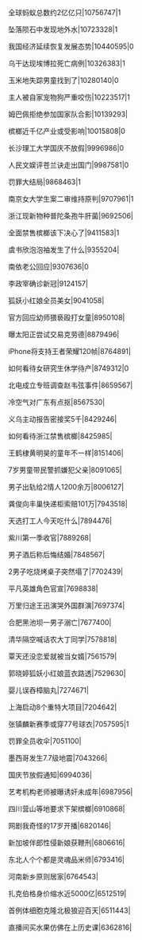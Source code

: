 全球蚂蚁总数约2亿亿只|10756747|1

坠落陨石中发现地外水|10723328|1

我国经济延续恢复发展态势|10440595|0

乌干达现埃博拉死亡病例|10326383|1

玉米地失踪男童找到了|10280140|0

主人被自家宠物狗严重咬伤|10223517|1

姆巴佩拒绝参加国家队合影|10139293|

槟榔近千亿产业或受影响|10015808|0

长沙理工大学国庆不放假|9996986|0

人民文娱评苍兰诀走出国门|9987581|0

罚罪大结局|9868463|1

南京女大学生案二审维持原判|9707961|1

浙江现新物种普陀条孢牛肝菌|9692506|

全面禁售槟榔该下决心了|9411583|1

虞书欣泡泡袖发生了什么|9355204|

南依老公回应|9307636|0

李政宰确诊新冠|9124157|

狐妖小红娘全员美女|9041058|

官方回应幼师猥亵殴打女童|8950108|

曝太阳正尝试交易克劳德|8879496|

iPhone将支持王者荣耀120帧|8764891|

如何看待女研究生休学待产|8749312|0

北电成立专班调查赵韦弦事件|8659567|

冷空气对广东有点抠|8567530|

义乌主动报告密接奖5千|8429246|

如何看待浙江禁售槟榔|8425985|

王鹤棣黄明昊的童年不一样|8151406|

7岁男童带民警抓嫌犯父亲|8091065|

男子出轨给2情人1200余万|8006127|

龚俊向丰巢快递柜索赔101万|7943518|

天选打工人今天吃什么|7894476|

紫川第一季收官|7889268|

男子酒后称后悔结婚|7848567|

2男子吃烧烤桌子突然塌了|7702439|

平凡英雄角色官宣|7698838|

万里归途王迅演哭外国群演|7697374|

合肥黑池坝一男子溺亡|7677400|

清华隔空喊话农大丁同学|7578818|

覃天还没恋爱就被当女婿|7561579|

郭晓婷狐妖小红娘蓝衣路透|7529630|

婴儿误吞樟脑丸|7274671|

上海启动8个重特大项目|7204642|

张镇麟新赛季或穿77号球衣|7057595|1

罚罪全员收伞|7051100|

墨西哥发生7.7级地震|7043266|

国庆节放假通知|6994036|

艺考机构老师被曝诱奸未成年|6987956|

四川营山等地要求下架槟榔|6910868|

网剧我奇怪的17岁开播|6820146|

新加坡伴郎性侵新娘获鞭刑|6806616|

东北人个个都是灵魂品米师|6793416|

河南新乡原则居家|6764543|

扎克伯格身价缩水近5000亿|6512519|

首例体细胞克隆北极狼迎百天|6511443|

直播间买水果仿佛在上历史课|6362816|

